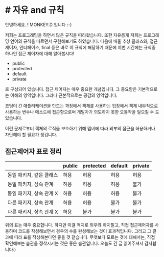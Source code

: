 # # 자유 and 규칙

안녕하세요. ! MONKEY.D 입니다 :-) 

저희는 프로그래밍을 하면서 많은 규칙을 따라왔습니다. 또한 자유롭게 저희는 프로그래밍 언어의 규칙을 따르면서 구현해보기도 하였습니다.  다음에 배울 추상 클래스와, 접근 제어자, 인터페이스, final 등은 바로 이 규칙에 해당하기 때문에 이번 시간에는 규칙중 하나인 접근 제어자에 대해 알아봅시다!

- public
- protected
- default
- private

로 구성되어 있습니다.  접근 제어자는 매우 중요한 개념입니다. 그 중요함은 기본적으로는 이해의 영역입니다. 그러나 근본적으로는 공감의 영역입니다. 

코딩이 긴 애플리케이션을 만드는 과정에서 객체를 사용하는 입장에서 객체 내부적으로 사용하는 변수나 메소드에 접근함으로써 개발자가 의도하지 못한 오동작을 일으킬 수 도 있습니다.

이런 문제로부터 객체의 로직을 보호하기 위해 멤버에 따라 외부의 접근을 허용하거나 차단해야 할 필요가 생깁니다. 

## 접근제어자 표로 정리

|                          | public | protected | default | private |
| ------------------------ | ------ | --------- | ------- | ------- |
| 동일 패키지, 같은 클래스 | 허용   | 허용      | 허용    | 허용    |
| 동일 패키지, 상속 관계   | 허용   | 허용      | 허용    | 불가    |
| 동일 패키지, 상속 관계 X | 허용   | 허용      | 허용    | 불가    |
| 다른 패키지, 상속 관계   | 허용   | 허용      | 불가    | 불가    |
| 다른 패키지, 상속 관계 X | 허용   | 불가      | 불가    | 불가    |

위의 표는 매우 중요합니다. 하지만 이걸 억지로 외우려 하지말고, 직접 접근제어자를 사용하며 코드를 작성해보면서 경우의 수를 완성해보는 것이 효과적입니다. 그리고 그 결과에 따라 표를 작성해본다면 좋을 것 같습니다. 무엇보다 모르는 것에 대해서는, 직접 확인해보는 습관을 정착시키는 것은 좋은 습관입니다.  오늘도 긴 글 읽어주셔서 감사합니다:)